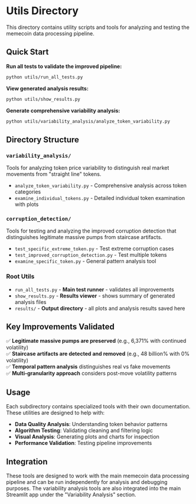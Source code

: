 # Utils Directory

This directory contains utility scripts and tools for analyzing and testing the memecoin data processing pipeline.

## Quick Start

**Run all tests to validate the improved pipeline:**
```bash
python utils/run_all_tests.py
```

**View generated analysis results:**
```bash
python utils/show_results.py
```

**Generate comprehensive variability analysis:**
```bash
python utils/variability_analysis/analyze_token_variability.py
```

## Directory Structure

### `variability_analysis/`
Tools for analyzing token price variability to distinguish real market movements from "straight line" tokens.

- `analyze_token_variability.py` - Comprehensive analysis across token categories
- `examine_individual_tokens.py` - Detailed individual token examination with plots

### `corruption_detection/`
Tools for testing and analyzing the improved corruption detection that distinguishes legitimate massive pumps from staircase artifacts.

- `test_specific_extreme_token.py` - Test extreme corruption cases
- `test_improved_corruption_detection.py` - Test multiple tokens
- `examine_specific_token.py` - General pattern analysis tool

### Root Utils

- `run_all_tests.py` - **Main test runner** - validates all improvements
- `show_results.py` - **Results viewer** - shows summary of generated analysis files
- `results/` - **Output directory** - all plots and analysis results saved here

## Key Improvements Validated

✅ **Legitimate massive pumps are preserved** (e.g., 6,371% with continued volatility)  
✅ **Staircase artifacts are detected and removed** (e.g., 48 billion% with 0% volatility)  
✅ **Temporal pattern analysis** distinguishes real vs fake movements  
✅ **Multi-granularity approach** considers post-move volatility patterns  

## Usage

Each subdirectory contains specialized tools with their own documentation. These utilities are designed to help with:

- **Data Quality Analysis**: Understanding token behavior patterns
- **Algorithm Testing**: Validating cleaning and filtering logic
- **Visual Analysis**: Generating plots and charts for inspection
- **Performance Validation**: Testing pipeline improvements

## Integration

These tools are designed to work with the main memecoin data processing pipeline and can be run independently for analysis and debugging purposes. The variability analysis tools are also integrated into the main Streamlit app under the "Variability Analysis" section.